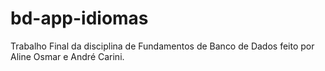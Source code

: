 # bd-app-idiomas
Trabalho Final da disciplina de Fundamentos de Banco de Dados feito por Aline Osmar e André Carini.
